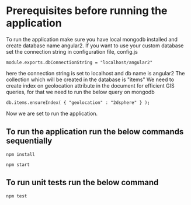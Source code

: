 # Prerequisites before running the application

To run the application make sure you have local mongodb installed and create database name angular2.
If you want to use your custom database set the connection string in configuration file, config.js
```
module.exports.dbConnectionString = "localhost/angular2" 
```
here the connection string is set to localhost and db name is angular2
The collection which will be created in the database is "items"
We need to create index on geolocation attribute in the document for efficient GIS queries, for that we need to run the below query on mongodb
```
db.items.ensureIndex( { "geolocation" : "2dsphere" } );
```
Now we are set to run the application.

## To run the application run the below commands sequentially
```
npm install

npm start
```
## To run unit tests run the below command
```
npm test
```
